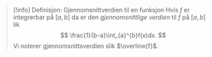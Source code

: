 > [!info] Definisjon: Gjennomsnittverdien til en funksjon
> Hvis $f$ er integrerbar på $[a,b]$ da er den *gjennomsnittlige verdien* til $f$ på $[a,b]$ lik
> $$
> \frac{1}{b-a}\int_{a}^{b}f(x)dx.
> $$ 
> Vi noterer gjennomsnittsverdien slik $\overline{f}$.
>